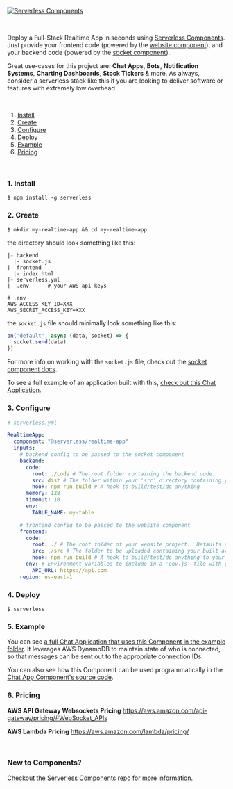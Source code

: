 

[![Serverless Components](https://s3.amazonaws.com/assets.github.serverless/readme-serverless-realtime-application-1.png)](http://serverless.com)

&nbsp;

Deploy a Full-Stack Realtime App in seconds using [Serverless Components](https://github.com/serverless/components). Just provide your frontend code (powered by the [website component](https://github.com/serverless-components/Website)), and your backend code (powered by the [socket component](https://github.com/serverless-components/Socket)).

Great use-cases for this project are: **Chat Apps**, **Bots**, **Notification Systems**, **Charting Dashboards**, **Stock Tickers** & more.  As always, consider a serverless stack like this if you are looking to deliver software or features with extremely low overhead.

&nbsp;

1. [Install](#1-install)
2. [Create](#2-create)
3. [Configure](#3-configure)
4. [Deploy](#4-deploy)
5. [Example](#5-example)
6. [Pricing](#6-pricing)

&nbsp;


### 1. Install

```console
$ npm install -g serverless
```

### 2. Create

```console
$ mkdir my-realtime-app && cd my-realtime-app
```

the directory should look something like this:


```
|- backend
  |- socket.js
|- frontend
  |- index.html
|- serverless.yml
|- .env      # your AWS api keys

```

```
# .env
AWS_ACCESS_KEY_ID=XXX
AWS_SECRET_ACCESS_KEY=XXX
```

the `socket.js` file should minimally look something like this:

```js
on('default', async (data, socket) => {
  socket.send(data)
})

```

For more info on working with the `socket.js` file, check out the [socket component docs](https://github.com/serverless-components/socket).

To see a full example of an application built with this, [check out this Chat Application](https://github.com/serverless-components/RealtimeApp/tree/master/example).

### 3. Configure

```yml
# serverless.yml

RealtimeApp:
  component: "@serverless/realtime-app"
  inputs:
    # backend config to be passed to the socket component
    backend:
      code:
        root: ./code # The root folder containing the backend code.
        src: dist # The folder within your 'src' directory containing your built artifacts
        hook: npm run build # A hook to build/test/do anything
      memory: 128
      timeout: 10
      env:
        TABLE_NAME: my-table

    # frontend config to be passed to the website component
    frontend:
      code:
        root: ./ # The root folder of your website project.  Defaults to current working directory
        src: ./src # The folder to be uploaded containing your built artifact
        hook: npm run build # A hook to build/test/do anything to your code before uploading
      env: # Environment variables to include in a 'env.js' file with your uploaded code.
        API_URL: https://api.com
    region: us-east-1
```

### 4. Deploy

```console
$ serverless

```

### 5. Example

You can see [a full Chat Application that uses this Component in the example folder](https://github.com/serverless-components/realtime-app/tree/master/example).  It leverages AWS DynamoDB to maintain state of who is connected, so that messages can be sent out to the appropriate connection IDs.

You can also see how this Component can be used programmatically in the [Chat App Component's source code](https://github.com/serverless-components/chat-app/blob/master/serverless.js).

### 6. Pricing

**AWS API Gateway Websockets Pricing**
https://aws.amazon.com/api-gateway/pricing/#WebSocket_APIs

**AWS Lambda Pricing**
https://aws.amazon.com/lambda/pricing/

&nbsp;

### New to Components?

Checkout the [Serverless Components](https://github.com/serverless/components) repo for more information.
